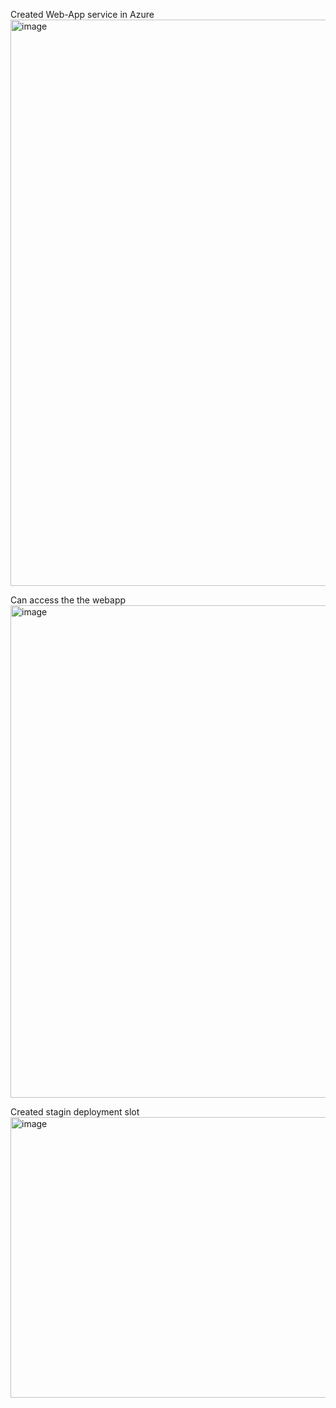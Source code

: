 Created Web-App service in Azure
<img width="1905" height="906" alt="image" src="https://github.com/user-attachments/assets/d42d9e0b-f833-4f22-ad8d-9fd30a7e5293" />


Can access the the webapp
<img width="1179" height="788" alt="image" src="https://github.com/user-attachments/assets/f9350cef-d329-4bcc-9d64-732761f97f38" />

Created stagin deployment slot
<img width="1909" height="449" alt="image" src="https://github.com/user-attachments/assets/e8305bd4-7048-4964-9796-8c3904b47612" />
